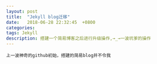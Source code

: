 ```yaml
---
layout: post
title:  "Jekyll blog迁移"
date:   2018-06-28 22:32:45  +0800
categories:
tags: Jekyll
description: 搭建一个简易博客之后进行升级操作,→_→一波坑爹的操作
---
```

`上一波神奇的github初始，搭建的简易blog并不令我`
# 
